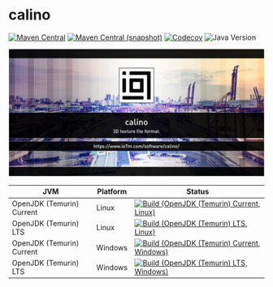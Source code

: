 calino
===

[![Maven Central](https://img.shields.io/maven-central/v/com.io7m.calino/com.io7m.calino.svg?style=flat-square)](http://search.maven.org/#search%7Cga%7C1%7Cg%3A%22com.io7m.calino%22)
[![Maven Central (snapshot)](https://img.shields.io/nexus/s/com.io7m.calino/com.io7m.calino?server=https%3A%2F%2Fs01.oss.sonatype.org&style=flat-square)](https://s01.oss.sonatype.org/content/repositories/snapshots/com/io7m/calino/)
[![Codecov](https://img.shields.io/codecov/c/github/io7m-com/calino.svg?style=flat-square)](https://codecov.io/gh/io7m-com/calino)
![Java Version](https://img.shields.io/badge/21-java?label=java&color=007fff)

![com.io7m.calino](./src/site/resources/calino.jpg?raw=true)

| JVM | Platform | Status |
|-----|----------|--------|
| OpenJDK (Temurin) Current | Linux | [![Build (OpenJDK (Temurin) Current, Linux)](https://img.shields.io/github/actions/workflow/status/io7m-com/calino/main.linux.temurin.current.yml)](https://www.github.com/io7m-com/calino/actions?query=workflow%3Amain.linux.temurin.current)|
| OpenJDK (Temurin) LTS | Linux | [![Build (OpenJDK (Temurin) LTS, Linux)](https://img.shields.io/github/actions/workflow/status/io7m-com/calino/main.linux.temurin.lts.yml)](https://www.github.com/io7m-com/calino/actions?query=workflow%3Amain.linux.temurin.lts)|
| OpenJDK (Temurin) Current | Windows | [![Build (OpenJDK (Temurin) Current, Windows)](https://img.shields.io/github/actions/workflow/status/io7m-com/calino/main.windows.temurin.current.yml)](https://www.github.com/io7m-com/calino/actions?query=workflow%3Amain.windows.temurin.current)|
| OpenJDK (Temurin) LTS | Windows | [![Build (OpenJDK (Temurin) LTS, Windows)](https://img.shields.io/github/actions/workflow/status/io7m-com/calino/main.windows.temurin.lts.yml)](https://www.github.com/io7m-com/calino/actions?query=workflow%3Amain.windows.temurin.lts)|
